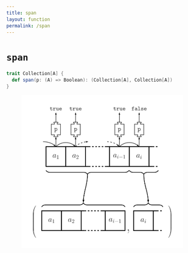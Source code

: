 ```yaml
---
title: span
layout: function
permalink: /span
---
```


# `span`

~~~ scala
trait Collection[A] {
  def span(p: (A) => Boolean): (Collection[A], Collection[A])
}
~~~

<figure class="diagram">
  <img src="images/span.svg" alt="span function">
  <!-- <figcaption class="diagram-desc"></figcaption> -->
</figure>
